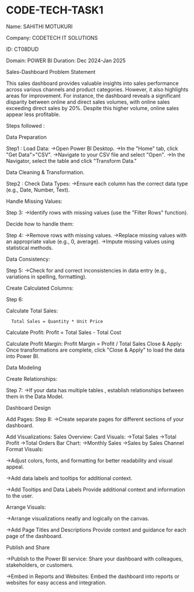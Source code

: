 # CODE-TECH-TASK1

Name: SAHITHI MOTUKURI

Company: CODETECH IT SOLUTIONS

ID: CT08DUD

Domain: POWER BI
Duration: Dec 2024-Jan 2025

Sales-Dashboard
Problem Statement

This sales dashboard provides valuable insights into sales performance across various channels and product categories. However, it also highlights areas for improvement. For instance, the dashboard reveals a significant disparity between online and direct sales volumes, with online sales exceeding direct sales by 20%. Despite this higher volume, online sales appear less profitable.

Steps followed : 

Data Preparation

Step1 : Load Data: ->Open Power BI Desktop.
->In the "Home" tab, click "Get Data">"CSV".
->Navigate to your CSV file and select "Open".
->In the Navigator, select the table and click "Transform Data."

Data Cleaning & Transformation.

Step2 : Check Data Types:
->Ensure each column has the correct data type (e.g., Date, Number, Text).

Handle Missing Values:

Step 3: ->Identify rows with missing values (use the "Filter Rows" function).

Decide how to handle them:

Step 4: ->Remove rows with missing values.
->Replace missing values with an appropriate value (e.g., 0, average).
->Impute missing values using statistical methods.

Data Consistency:

Step 5:
->Check for and correct inconsistencies in data entry (e.g., variations in spelling, formatting).

Create Calculated Columns:

Step 6:

Calculate Total Sales:

      Total Sales = Quantity * Unit Price
Calculate Profit:
        Profit = Total Sales - Total Cost
      
Calculate Profit Margin:
        Profit Margin = Profit / Total Sales
Close & Apply:
     Once transformations are complete, click "Close & Apply" to load the data into Power BI.

Data Modeling

Create Relationships:

Step 7:
->If your data has multiple tables , establish relationships between them in the Data Model.

Dashboard Design

Add Pages:
Step 8:
->Create separate pages for different sections of your dashboard.

Add Visualizations:
Sales Overview:
Card Visuals:
  ->Total Sales
  ->Total Profit
  ->Total Orders
Bar Chart:
   ->Monthly Sales
   ->Sales by Sales Channel
Format Visuals:

->Adjust colors, fonts, and formatting for better readability and visual appeal.

->Add data labels and tooltips for additional context.

->Add Tooltips and Data Labels Provide additional context and information to the user.

Arrange Visuals:

->Arrange visualizations neatly and logically on the canvas.

->Add Page Titles and Descriptions Provide context and guidance for each page of the dashboard.

Publish and Share

->Publish to the Power BI service: Share your dashboard with colleagues, stakeholders, or customers.

->Embed in Reports and Websites: Embed the dashboard into reports or websites for easy access and integration.
